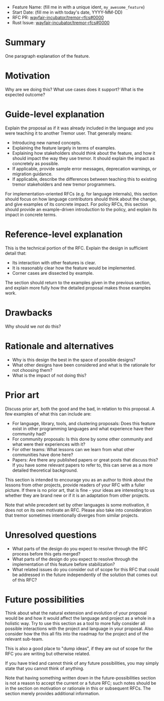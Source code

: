 - Feature Name: (fill me in with a unique ident, `my_awesome_feature`)
- Start Date: (fill me in with today's date, YYYY-MM-DD)
- RFC PR: [wayfair-incubator/tremor-rfcs#0000](https://github.com/wayfair-incubator/tremor-rfcs/pull/0000)
- Rust Issue: [wayfair-incubator/tremor-rfcs#0000](https://github.com/wayfair-incubator/tremor-rfcs/issues/0000)

# Summary
[summary]: #summary

One paragraph explanation of the feature.

# Motivation
[motivation]: #motivation

Why are we doing this? What use cases does it support? What is the expected outcome?

# Guide-level explanation
[guide-level-explanation]: #guide-level-explanation

Explain the proposal as if it was already included in the language and you were teaching it to another Tremor user. That generally means:

- Introducing new named concepts.
- Explaining the feature largely in terms of examples.
- Explaining how stakeholders should *think* about the feature, and how it should impact the way they use tremor. It should explain the impact as concretely as possible.
- If applicable, provide sample error messages, deprecation warnings, or migration guidance.
- If applicable, describe the differences between teaching this to existing tremor stakeholders and new tremor programmers.

For implementation-oriented RFCs (e.g. for language internals), this section should focus on how language contributors should think about the change, and give examples of its concrete impact. For policy RFCs, this section should provide an example-driven introduction to the policy, and explain its impact in concrete terms.

# Reference-level explanation
[reference-level-explanation]: #reference-level-explanation

This is the technical portion of the RFC. Explain the design in sufficient detail that:

- Its interaction with other features is clear.
- It is reasonably clear how the feature would be implemented.
- Corner cases are dissected by example.

The section should return to the examples given in the previous section, and explain more fully how the detailed proposal makes those examples work.

# Drawbacks
[drawbacks]: #drawbacks

Why should we *not* do this?

# Rationale and alternatives
[rationale-and-alternatives]: #rationale-and-alternatives

- Why is this design the best in the space of possible designs?
- What other designs have been considered and what is the rationale for not choosing them?
- What is the impact of not doing this?

# Prior art
[prior-art]: #prior-art

Discuss prior art, both the good and the bad, in relation to this proposal.
A few examples of what this can include are:

- For language, library, tools, and clustering proposals: Does this feature exist in other programming languages and what experience have their community had?
- For community proposals: Is this done by some other community and what were their experiences with it?
- For other teams: What lessons can we learn from what other communities have done here?
- Papers: Are there any published papers or great posts that discuss this? If you have some relevant papers to refer to, this can serve as a more detailed theoretical background.

This section is intended to encourage you as an author to think about the lessons from other projects, provide readers of your RFC with a fuller picture.
If there is no prior art, that is fine - your ideas are interesting to us whether they are brand new or if it is an adaptation from other projects.

Note that while precedent set by other languages is some motivation, it does not on its own motivate an RFC.
Please also take into consideration that tremor sometimes intentionally diverges from similar projects.

# Unresolved questions
[unresolved-questions]: #unresolved-questions

- What parts of the design do you expect to resolve through the RFC process before this gets merged?
- What parts of the design do you expect to resolve through the implementation of this feature before stabilization?
- What related issues do you consider out of scope for this RFC that could be addressed in the future independently of the solution that comes out of this RFC?

# Future possibilities
[future-possibilities]: #future-possibilities

Think about what the natural extension and evolution of your proposal would
be and how it would affect the language and project as a whole in a holistic
way. Try to use this section as a tool to more fully consider all possible
interactions with the project and language in your proposal.
Also consider how the this all fits into the roadmap for the project
and of the relevant sub-team.

This is also a good place to "dump ideas", if they are out of scope for the
RFC you are writing but otherwise related.

If you have tried and cannot think of any future possibilities,
you may simply state that you cannot think of anything.

Note that having something written down in the future-possibilities section
is not a reason to accept the current or a future RFC; such notes should be
in the section on motivation or rationale in this or subsequent RFCs.
The section merely provides additional information.
